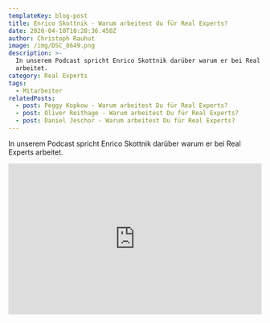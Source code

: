 ```yaml
---
templateKey: blog-post
title: Enrico Skottnik - Warum arbeitest du für Real Experts?
date: 2020-04-10T10:28:36.450Z
author: Christoph Rauhut
image: /img/DSC_8649.png
description: >-
  In unserem Podcast spricht Enrico Skottnik darüber warum er bei Real Experts
  arbeitet. 
category: Real Experts
tags:
  - Mitarbeiter
relatedPosts:
  - post: Peggy Kopkow - Warum arbeitest Du für Real Experts?
  - post: Oliver Reithage - Warum arbeitest Du für Real Experts?
  - post: Daniel Jeschor - Warum arbeitest Du für Real Experts?
---
```

In unserem Podcast spricht Enrico Skottnik darüber warum er bei Real Experts arbeitet. 

<iframe width="100%" height="300" scrolling="no" frameborder="no" allow="autoplay" src="https://w.soundcloud.com/player/?url=https%3A//api.soundcloud.com/tracks/767921434&color=%23ff5500&auto_play=false&hide_related=false&show_comments=true&show_user=true&show_reposts=false&show_teaser=true&visual=true"></iframe>
